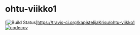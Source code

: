# ohtu-viikko1
[![Build Status](https://travis-ci.org/kapistelijaKrisu/ohtu-viikko1.svg?branch=master)]https://travis-ci.org/kapistelijaKrisu/ohtu-viikko1 
<br>
[![codecov](https://codecov.io/gh/kapistelijaKrisu/ohtu-viikko1/branch/master/graph/badge.svg)](https://codecov.io/gh/kapistelijaKrisu/ohtu-viikko1)
